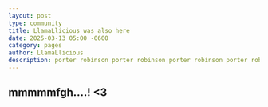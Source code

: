 ```yaml
---
layout: post
type: community
title: LlamaLlicious was also here
date: 2025-03-13 05:00 -0600
category: pages
author: LlamaLlicious
description: porter robinson porter robinson porter robinson porter robinson porter robinson 
---
```


## mmmmmfgh....! <3